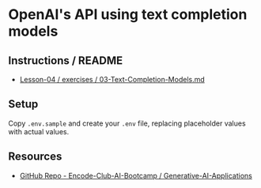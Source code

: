 # OpenAI's API using text completion models
## Instructions / README
* [Lesson-04 / exercises / 03-Text-Completion-Models.md](https://github.com/Encode-Club-AI-Bootcamp/Generative-AI-Applications/blob/main/Lesson-04/exercises/03-Text-Completion-Models.md)

## Setup
Copy `.env.sample` and create your `.env` file, replacing placeholder values with actual values.

## Resources
* [GitHub Repo - Encode-Club-AI-Bootcamp / Generative-AI-Applications](https://github.com/Encode-Club-AI-Bootcamp/Generative-AI-Applications)
